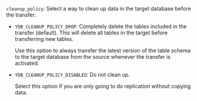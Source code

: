 `cleanup_policy`: Select a way to clean up data in the target database before the transfer:

* `YDB_CLEANUP_POLICY_DROP`: Completely delete the tables included in the transfer (default). This will delete all tables in the target before transferring new tables.

  Use this option to always transfer the latest version of the table schema to the target database from the source whenever the transfer is activated.

* `YDB_CLEANUP_POLICY_DISABLED`: Do not clean up.

  Select this option if you are only going to do replication without copying data.

